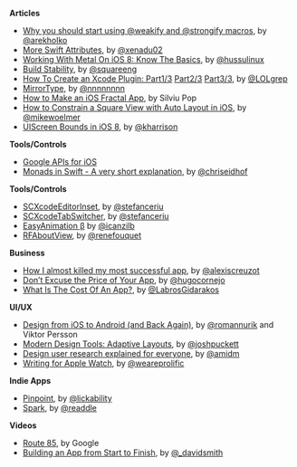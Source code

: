 **Articles**

* [Why you should start using @weakify and @strongify macros](http://holko.pl/2015/05/31/weakify-strongify/), by [@arekholko](https://twitter.com/arekholko)
* [More Swift Attributes](http://www.russbishop.net/more-swift-attributes), by [@xenadu02](https://twitter.com/xenadu02)
* [Working With Metal On iOS 8: Know The Basics](http://teks.co.in/site/blog/working-with-metal-on-ios-8-know-the-basics/), by [@hussulinux](https://twitter.com/hussulinux)
* [Build Stability](https://corner.squareup.com/2015/06/build-stability.html), by [@squareeng](https://twitter.com/squareeng)
* [How To Create an Xcode Plugin: Part1/3](http://www.raywenderlich.com/94020/creating-an-xcode-plugin-part-1) [Part2/3](http://www.raywenderlich.com/97756/creating-an-xcode-plugin-part-2) [Part3/3](http://www.raywenderlich.com/104479/creating-an-xcode-plugin-part-3), by [@LOLgrep](https://twitter.com/lolgrep)
* [Mirror​Type](http://nshipster.com/mirrortype/), by [@nnnnnnnn](https://twitter.com/nnnnnnnn)
* [How to Make an iOS Fractal App](https://www.weheartswift.com/make-ios-fractal-app/), by Silviu Pop
* [How to Constrain a Square View with Auto Layout in iOS](http://spin.atomicobject.com/2015/06/03/ios-square-view-auto-layout/), by [@mikewoelmer](https://twitter.com/mikewoelmer)
* [UIScreen Bounds in iOS 8](http://useyourloaf.com/blog/2015/06/01/uiscreen-bounds-in-ios-8.html), by [@kharrison](https://twitter.com/kharrison)

**Tools/Controls**

* [Google APIs for iOS](https://developers.google.com/ios/cocoapods)
* [Monads in Swift - A very short explanation](http://chris.eidhof.nl/posts/monads-in-swift.html), by [@chriseidhof](https://twitter.com/chriseidhof)

**Tools/Controls**

* [SCXcodeEditorInset](https://github.com/stefanceriu/SCXcodeEditorInset), by [@stefanceriu](https://twitter.com/stefanceriu)
* [SCXcodeTabSwitcher](https://github.com/stefanceriu/SCXcodeTabSwitcher), by [@stefanceriu](https://twitter.com/stefanceriu)
* [EasyAnimation β](https://github.com/icanzilb/EasyAnimation) by [@icanzilb](https://twitter.com/icanzilb)
* [RFAboutView](https://github.com/fouquet/RFAboutView), by [@renefouquet](https://twitter.com/renefouquet)


**Business**

* [How I almost killed my most successful app](https://medium.com/@kirualex/how-i-almost-killed-my-most-successful-app-9dbbd5a2144c), by [@alexiscreuzot](https://twitter.com/alexiscreuzot)
* [Don’t Excuse the Price of Your App](https://medium.com/thoughts-on-thoughts/don-t-excuse-the-price-of-your-app-94e572b2a171), by [@hugocornejo](https://twitter.com/hugocornejo)
* [What Is The Cost Of An App?](https://medium.com/@LabrosGidarakos/what-is-the-cost-of-an-app-6c484b368bf8), by [@LabrosGidarakos](https://twitter.com/LabrosGidarakos)


**UI/UX**

* [Design from iOS to Android (and Back Again)](http://www.google.com/design/articles/design-from-ios-to-android/), by [@romannurik](https://twitter.com/romannurik) and Viktor Persson 
* [Modern Design Tools: Adaptive Layouts](https://medium.com/@joshpuckett/modern-design-tools-adaptive-layouts-e236070856e3), by [@joshpuckett](https://twitter.com/joshpuckett)
* [Design user research explained for everyone](http://blog.froont.com/design-user-research-explained/), by [@amidm](https://twitter.com/amidm)
* [Writing for Apple Watch](http://blog.prolificinteractive.com/2015/05/28/writing-for-apple-watch/), by [@weareprolific](https://twitter.com/weareprolific)

**Indie Apps**

* [Pinpoint](http://lickability.com/pinpoint/), by [@lickability](https://twitter.com/lickability)
* [Spark](https://readdle.com/products/spark), by [@readdle](https://twitter.com/readdle)


**Videos**

* [Route 85](https://www.youtube.com/playlist?list=PLOU2XLYxmsIKGQekfmV0Qk52qLG5LU2jO), by Google
* [Building an App from Start to Finish](https://www.youtube.com/watch?v=rEkuRFO6xTw&app=desktop), by [@_davidsmith](https://twitter.com/_davidsmith)
